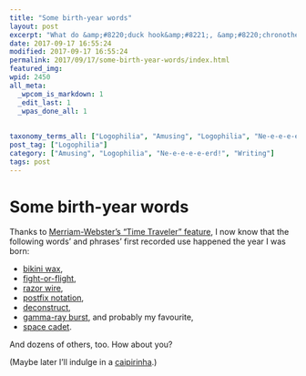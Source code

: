 ```yaml
---
title: "Some birth-year words"
layout: post
excerpt: "What do &amp;#8220;duck hook&amp;#8221;, &amp;#8220;chronotherapy&amp;#8221;, and &amp;#8220;ngultrum&amp;#8221; have in common, aside from &amp;#8220;I&amp;#8217;m not sure what they mean&amp;#8221;?"
date: 2017-09-17 16:55:24
modified: 2017-09-17 16:55:24
permalink: 2017/09/17/some-birth-year-words/index.html
featured_img: 
wpid: 2450
all_meta: 
  _wpcom_is_markdown: 1
  _edit_last: 1
  _wpas_done_all: 1
  
  
taxonomy_terms_all: ["Logophilia", "Amusing", "Logophilia", "Ne-e-e-e-e-erd!", "Writing"]
post_tag: ["Logophilia"]
category: ["Amusing", "Logophilia", "Ne-e-e-e-e-erd!", "Writing"]
tags: post
---
```


# Some birth-year words

Thanks to [Merriam-Webster’s “Time Traveler” feature](https://www.merriam-webster.com/words-by-first-known-date/1973), I now know that the following words’ and phrases’ first recorded use happened the year I was born:

- [bikini wax](https://www.merriam-webster.com/dictionary/bikini%20wax),
- [fight-or-flight](https://www.merriam-webster.com/dictionary/fight-or-flight),
- [razor wire](https://www.merriam-webster.com/dictionary/razor%20wire),
- [postfix notation](https://www.merriam-webster.com/dictionary/postfix%20notation),
- [deconstruct](https://www.merriam-webster.com/dictionary/deconstruct),
- [gamma-ray burst](https://www.merriam-webster.com/dictionary/gamma-ray%20burst), and probably my favourite,
- [space cadet](https://www.merriam-webster.com/dictionary/space%20cadet).

And dozens of others, too. How about you?

(Maybe later I’ll indulge in a [caipirinha](https://www.merriam-webster.com/dictionary/caipirinha).)
